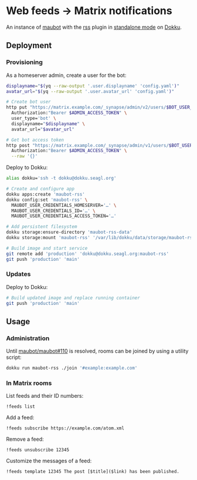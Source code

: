 # Web feeds → Matrix notifications

An instance of [maubot] with the [rss] plugin in [standalone mode] on [Dokku].

## Deployment

### Provisioning

As a homeserver admin, create a user for the bot:

```bash
displayname="$(yq --raw-output '.user.displayname' 'config.yaml')"
avatar_url="$(yq --raw-output '.user.avatar_url' 'config.yaml')"

# Create bot user
http put "https://matrix.example.com/_synapse/admin/v2/users/$BOT_USER_ID" \
  Authorization:"Bearer $ADMIN_ACCESS_TOKEN" \
  user_type='bot' \
  displayname="$displayname" \
  avatar_url="$avatar_url"

# Get bot access token
http post "https://matrix.example.com/_synapse/admin/v1/users/$BOT_USER_ID/login" \
  Authorization:"Bearer $ADMIN_ACCESS_TOKEN" \
  --raw '{}'
```

Deploy to Dokku:

```bash
alias dokku='ssh -t dokku@dokku.seagl.org'

# Create and configure app
dokku apps:create 'maubot-rss'
dokku config:set 'maubot-rss' \
  MAUBOT_USER_CREDENTIALS_HOMESERVER='…' \
  MAUBOT_USER_CREDENTIALS_ID='…' \
  MAUBOT_USER_CREDENTIALS_ACCESS_TOKEN='…'

# Add persistent filesystem
dokku storage:ensure-directory 'maubot-rss-data'
dokku storage:mount 'maubot-rss' '/var/lib/dokku/data/storage/maubot-rss-data:/data'

# Build image and start service
git remote add 'production' 'dokku@dokku.seagl.org:maubot-rss'
git push 'production' 'main'
```

### Updates

Deploy to Dokku:

```bash
# Build updated image and replace running container
git push 'production' 'main'
```

## Usage

### Administration

Until [maubot/maubot#110](https://github.com/maubot/maubot/issues/110) is resolved, rooms can be joined by using a utility script:

```bash
dokku run maubot-rss ./join '#example:example.com'
```

### In Matrix rooms

List feeds and their ID numbers:

```
!feeds list
```

Add a feed:

```
!feeds subscribe https://example.com/atom.xml
```

Remove a feed:

```
!feeds unsubscribe 12345
```

Customize the messages of a feed:

```
!feeds template 12345 The post [$title]($link) has been published.
```

[Dokku]: https://dokku.com/
[maubot]: https://maubot.xyz/
[rss]: https://github.com/maubot/rss
[standalone mode]: https://docs.mau.fi/maubot/usage/standalone.html
